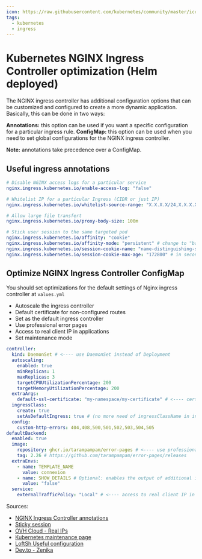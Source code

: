 ```yaml
---
icon: https://raw.githubusercontent.com/kubernetes/community/master/icons/svg/resources/labeled/ing.svg
tags:
  - kubernetes
  - ingress
---
```

# Kubernetes NGINX Ingress Controller optimization (Helm deployed)

The NGINX ingress controller has additional configuration options that can be customized and configured to create a more dynamic application. Basically, this can be done in two ways:

**Annotations:** this option can be used if you want a specific configuration for a particular ingress rule.
**ConfigMap:** this option can be used when you need to set global configurations for the NGINX ingress controller.

**Note:** annotations take precedence over a ConfigMap.

## Useful ingress annotations

```yaml
# Disable NGINX access logs for a particular service
nginx.ingress.kubernetes.io/enable-access-log: "false"

# Whitelist IP for a particular Ingress (CIDR or just IP)
nginx.ingress.kubernetes.io/whitelist-source-range: "X.X.X.X/24,X.X.X.X"

# Allow large file transfert
nginx.ingress.kubernetes.io/proxy-body-size: 100m

# Stick user session to the same targeted pod 
nginx.ingress.kubernetes.io/affinity: "cookie"
nginx.ingress.kubernetes.io/affinity-mode: "persistent" # change to "balanced" (default) to redistribute some sessions when scaling pods
nginx.ingress.kubernetes.io/session-cookie-name: "name-distinguishing-services"
nginx.ingress.kubernetes.io/session-cookie-max-age: "172800" # in seconds, equivalent to 48h
```

## Optimize NGINX Ingress Controller ConfigMap

You should set optimizations for the default settings of Nginx ingress controller at `values.yml`

* Autoscale the ingress controller
* Default certificate for non-configured routes
* Set as the default ingress controller
* Use professional error pages
* Access to real client IP in applications
* Set maintenance mode

```yaml
controller:
  kind: DaemonSet # <---- use DaemonSet instead of Deployment
  autoscaling:
    enabled: true
    minReplicas: 1
    maxReplicas: 3
    targetCPUUtilizationPercentage: 200
    targetMemoryUtilizationPercentage: 200
  extraArgs:
    default-ssl-certificate: "my-namespace/my-certificate" # <---- certificate, for non-configured routes
  ingressClass:
    create: true
    setAsDefaultIngress: true # (no more need of ingressClassName in ingress.yaml)
  config:
    custom-http-errors: 404,408,500,501,502,503,504,505
defaultBackend:
  enabled: true
  image:
    repository: ghcr.io/tarampampam/error-pages # <---- use professional error pages
    tag: 2.26 # https://github.com/tarampampam/error-pages/releases
  extraEnvs:
    - name: TEMPLATE_NAME
      value: connexion
    - name: SHOW_DETAILS # Optional: enables the output of additional information on error pages
      value: "false"
  service:
    externalTrafficPolicy: "Local" # <---- access to real client IP in applications
```

Sources: 
* [NGINX Ingress Controller annotations](https://kubernetes.github.io/ingress-nginx/user-guide/nginx-configuration/annotations/)
* [Sticky session](https://kubernetes.github.io/ingress-nginx/examples/affinity/cookie/)
* [OVH Cloud - Real IPs](https://help.ovhcloud.com/csm/en-public-cloud-kubernetes-getting-source-ip-behind-loadbalancer?id=kb_article_view&sysparm_article=KB0049765)
* [Kubernetes maintenance page](https://devopsdirective.com/posts/2022/10/kubernetes-maintenance-page/)
* [LoftSh Useful configuration](https://loft.sh/blog/kubernetes-nginx-ingress-10-useful-configuration-options/)
* [Dev.to - Zenika](https://dev.to/zenika/kubernetes-nginx-ingress-controller-10-complementary-configurations-for-web-applications-ken)